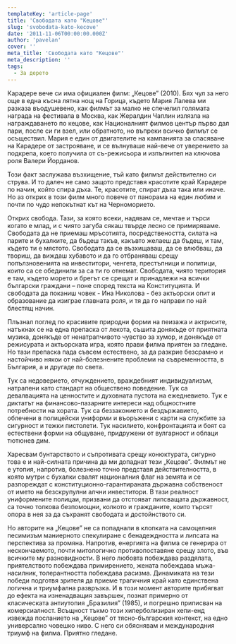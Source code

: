```yaml
---
templateKey: 'article-page'
title: 'Свободата като "Кецове"'
slug: 'svobodata-kato-kecove'
date: '2011-11-06T00:00:00.000Z'
author: 'pavelan'
cover: ''
meta_title: 'Свободата като "Кецове"'
meta_description: ''
tags:
  - За дерето
---
```


Карадере вече си има официален филм: „Кецове” (2010). Бях чул за него още в една късна лятна нощ на Горица, където Мария Лалева ми разказа въодушевено, как филмът за малко не спечелил голямата награда на фестивала в Москва, как Жeралдин Чаплин излязла на награждаването по кецове, как Националният филмов център първо дал пари, после си ги взел, или обратното, но въпреки всичко филмът се осъществил. Мария е един от двигателите на кампанията за спасяване на Карадере от застрояване, и се вълнуваше най-вече от уверението за подкрепа, което получила от съ-режисьора и изпълнител на ключова роля Валери Йорданов.

Този факт заслужава възхищение, тъй като филмът действително си струва. И то далеч не само защото представя красотите край Карадере по начин, който спира дъха. Те, красотите, спират дъха така или иначе. Но аз открих в този филм много повече от панорама на един любим и почти по чудо непокътнат кът на Черноморието.

Открих свобода. Тази, за която всеки, надявам се, мечтае и търси когато е млад, и с чиято загуба сякаш твърде лесно се примиряваме. Свободата да не приемаш мръсотията, посредствеността, силата на парите и бухалките, да бъдеш такъв, какъвто желаеш да бъдеш, и там, където ти е мястото. Свободата да се възхищаваш, да се влюбваш, да твориш, да виждаш хубавото и да го отбраняваш срещу попълзновенията на инвеститори, ченгета, престъпници и политици, които са се обединили за са ти го отнемат. Свободата, чиято територия е там, където морето и брегът се срещат и принадлежи на всички български граждани – поне според текста на Конституцията. И свободата да поканиш човек - Ина Николова - без актьорски опит и образование да изиграе главната роля, и тя да го направи по най блестящ начин.

Плъзнал поглед по красивите природни форми на пеизажа и актрисите, натъкнах се на една препаска от лекота, съшита донякъде от приятната музика, донякъде от ненатрапчивото чувство за хумор, и донякъде от режисурата и актьорската игра, която прави филма приятен за гледане. Но тази препаска пада съвсем естествено, за да разкрие безсрамно и настойчиво някои от най-болезнените проблеми на съвременността, в България, а и другаде по света.

Тук са недоверието, отчуждението, враждебният индивидуализъм, натрапени като стандарт на обществено поведение. Тук са девалвацията на ценностите и духовната пустота на ежедневието. Тук е диктатът на финансово-пазарните интереси над общностните потребности на хората. Тук са беззаконието и бездържавието, облечени в полицейски униформи и въоръжени с карти на службите за сигурност и тежки пистолети. Тук насилието, конфронтацията и боят са естествени форми на общуване, придружени от вулгарност и облаци тютюнев дим.

Харесвам бунтарството и съпротивата срещу конюктурата, сигурно това е и най-силната причина да ми допаднат тези „Кецове”. Филмът не е утопия, напротив, болезнено точно представя действителността, в която мутри с бухалки свалят националния флаг на земята и се разпореждат с конституционно-гарантираната държавна собственост от името на безскрупулни алчни инвеститори. В тази реалност униформените полицаи, призвани да отстояват липсващата държавност, са точно толкова безпомощни, колкото и гражданите, които търсят опора в нея за да съхранят свободата и достойнството си.

Но авторите на „Кецове” не са попаднали в клопката на самоцелния песимизъм маниерното спекулиране с бенадеждността и липсата на перспектива за промяна. Напротив, енергията на филма се генерира от нескончаемото, почти митологично противопоставяне срещу злото, във всичките му разновидности. В него любовта побеждава раздялата, приятелството побеждава примирението, жената побеждава мъжа-насилник, толерантността побеждава расизма. Динамиката на тези победи подготвя зрителя да приеме трагичния край като единствена логична и триумфална развръзка. И в този момент авторите прибягват до ефекта на изненадващия завършек, познат примерно от класическата антиутопия „Бразилия” (1985), и погрешно приписван на комерсиалност. Всъщност тъкмо този хиперболизиран хепи-енд извежда посланието на „Кецове” от тясно-българския контекст, на едно универсално човешко ниво. С него си обяснявам и международния триумф на филма. Приятно гледане.
